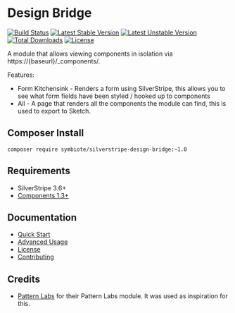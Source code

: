# Design Bridge

[![Build Status](https://travis-ci.org/symbiote/silverstripe-design-bridge.svg?branch=master)](https://travis-ci.org/symbiote/silverstripe-design-bridge)
[![Latest Stable Version](https://poser.pugx.org/symbiote/silverstripe-design-bridge/version.svg)](https://github.com/symbiote/silverstripe-design-bridge/releases)
[![Latest Unstable Version](https://poser.pugx.org/symbiote/silverstripe-design-bridge/v/unstable.svg)](https://packagist.org/packages/symbiote/silverstripe-design-bridge)
[![Total Downloads](https://poser.pugx.org/symbiote/silverstripe-design-bridge/downloads.svg)](https://packagist.org/packages/symbiote/silverstripe-design-bridge)
[![License](https://poser.pugx.org/symbiote/silverstripe-design-bridge/license.svg)](https://github.com/symbiote/silverstripe-design-bridge/blob/master/LICENSE.md)

A module that allows viewing components in isolation via https://{baseurl}/_components/.

Features:
- Form Kitchensink - Renders a form using SilverStripe, this allows you to see what form fields have been styled / hooked up to components
- All - A page that renders all the components the module can find, this is used to export to Sketch.

## Composer Install

```
composer require symbiote/silverstripe-design-bridge:~1.0
```

## Requirements

* SilverStripe 3.6+
* [Components 1.3+](https://github.com/symbiote/silverstripe-components)

## Documentation

* [Quick Start](docs/en/quick-start.md)
* [Advanced Usage](docs/en/advanced-usage.md)
* [License](LICENSE.md)
* [Contributing](CONTRIBUTING.md)

## Credits

* [Pattern Labs](https://github.com/dnadesign/silverstripe-patternlab) for their Pattern Labs module. It was used as inspiration for this.
